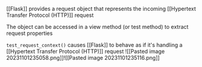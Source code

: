[[Flask]] provides a request object that represents the incoming [[Hypertext Transfer Protocol (HTTP)]] request

The object can be accessed in a view method (or test method) to extract request properties

`test_request_context()` causes [[Flask]] to behave as if it's handling a [[Hypertext Transfer Protocol (HTTP)]] request
![[Pasted image 20231101235058.png]]![[Pasted image 20231101235116.png]]
